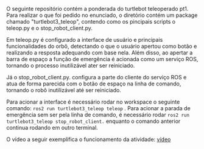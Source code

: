 O seguinte repositório contém a ponderada do turtlebot teleoperado pt1.
Para realizar o que foi pedido no enunciado, o diretório contém um package chamado "turtlebot3_teleop", contendo como os pincipais scripts o teleop.py e o stop_robot_client.py.

Em teleop.py é configurado a interface de usuário e principais funcionalidades do orbô, detectando o que o usuário apertou como botão e realizando a resposta adequando com base nela. Além disso, ao apertar a barra de espaço a função de emergência é acionada como um serviço ROS, tornando o processo inutilizável ater ser reiniciado.

Já o stop_robot_client.py. configura a parte do cliente do serviço ROS e atua de forma parecida com o botão de espaço na linha de comando, tornando o robô inutilizável até ser reiniciado.

Para acionar a interface é necessário rodar no workspace o seguinte comando: `ros2 run turtlebot3_teleop teleop` . Para acionar a parada de emergência sem ser pela linha de comando, é necessário rodar `ros2 run turtlebot3_teleop stop_robot_client.` enquanto o comando anterior continua rodando em outro terminal.

O vídeo a seguir exemplifica o funcionamento da atividade: [vídeo](https://drive.google.com/file/d/1PcTrKFkN_H7jYebCHOf2il0L8SwzD8Zg/view?usp=sharing)


